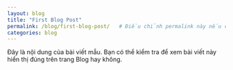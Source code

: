 ```yaml
---
layout: blog
title: "First Blog Post"
permalink: /blog/first-blog-post/   # Điều chỉnh permalink này nếu cần
categories: blog
---
```



Đây là nội dung của bài viết mẫu. Bạn có thể kiểm tra để xem bài viết này hiển thị đúng trên trang Blog hay không.
